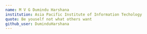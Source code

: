 ```yaml
---
name: M V G Dumindu Harshana
institution: Asia Pacific Institute of Information Techology
quote: Be youself not what others want
github_user: DuminduHarshana
---
```

